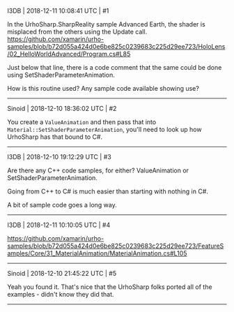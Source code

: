 I3DB | 2018-12-11 10:08:41 UTC | #1

In the UrhoSharp.SharpReality sample Advanced Earth, the shader is misplaced from the others using the Update call. https://github.com/xamarin/urho-samples/blob/b72d055a424d0e6be825c0239683c225d29ee723/HoloLens/02_HelloWorldAdvanced/Program.cs#L85 

Just below that line, there is a code comment that the same could be done using SetShaderParameterAnimation.

How is this routine used? Any sample code available showing use?

-------------------------

Sinoid | 2018-12-10 18:36:02 UTC | #2

You create a `ValueAnimation` and then pass that into `Material::SetShaderParameterAnimation`, you'll need to look up how UrhoSharp has that bound to C#.

-------------------------

I3DB | 2018-12-10 19:12:29 UTC | #3

Are there any C++ code samples, for either? ValueAnimation or SetShaderParameterAnimation.

Going from C++ to C# is much easier than starting with nothing in C#.

A bit of sample code goes a long way.

-------------------------

I3DB | 2018-12-11 10:10:05 UTC | #4

https://github.com/xamarin/urho-samples/blob/b72d055a424d0e6be825c0239683c225d29ee723/FeatureSamples/Core/31_MaterialAnimation/MaterialAnimation.cs#L105

-------------------------

Sinoid | 2018-12-10 21:45:22 UTC | #5

Yeah you found it. That's nice that the UrhoSharp folks ported all of the examples - didn't know they did that.

-------------------------

